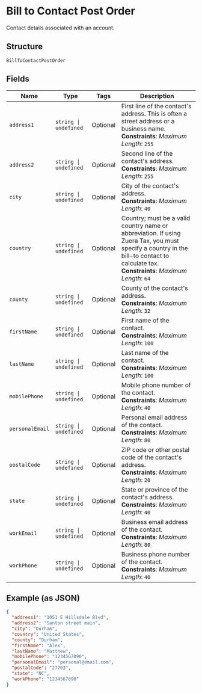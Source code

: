 
# Bill to Contact Post Order

Contact details associated with an account.

## Structure

`BillToContactPostOrder`

## Fields

| Name | Type | Tags | Description |
|  --- | --- | --- | --- |
| `address1` | `string \| undefined` | Optional | First line of the contact's address. This is often a street address or a business name.<br>**Constraints**: *Maximum Length*: `255` |
| `address2` | `string \| undefined` | Optional | Second line of the contact's address.<br>**Constraints**: *Maximum Length*: `255` |
| `city` | `string \| undefined` | Optional | City of the contact's address.<br>**Constraints**: *Maximum Length*: `40` |
| `country` | `string \| undefined` | Optional | Country; must be a valid country name or abbreviation. If using Zuora Tax, you must specify a country in the bill-to contact to calculate tax.<br>**Constraints**: *Maximum Length*: `64` |
| `county` | `string \| undefined` | Optional | County of the contact's address.<br>**Constraints**: *Maximum Length*: `32` |
| `firstName` | `string \| undefined` | Optional | First name of the contact.<br>**Constraints**: *Maximum Length*: `100` |
| `lastName` | `string \| undefined` | Optional | Last name of the contact.<br>**Constraints**: *Maximum Length*: `100` |
| `mobilePhone` | `string \| undefined` | Optional | Mobile phone number of the contact.<br>**Constraints**: *Maximum Length*: `40` |
| `personalEmail` | `string \| undefined` | Optional | Personal email address of the contact.<br>**Constraints**: *Maximum Length*: `80` |
| `postalCode` | `string \| undefined` | Optional | ZIP code or other postal code of the contact's address.<br>**Constraints**: *Maximum Length*: `20` |
| `state` | `string \| undefined` | Optional | State or province of the contact's address.<br>**Constraints**: *Maximum Length*: `40` |
| `workEmail` | `string \| undefined` | Optional | Business email address of the contact.<br>**Constraints**: *Maximum Length*: `80` |
| `workPhone` | `string \| undefined` | Optional | Business phone number of the contact.<br>**Constraints**: *Maximum Length*: `40` |

## Example (as JSON)

```json
{
  "address1": "1051 E Hillsdale Blvd",
  "address2": "Santon street main",
  "city": "Durham",
  "country": "United States",
  "county": "Durham",
  "firstName": "Alex",
  "lastName": "Matthew",
  "mobilePhone": "1234567890",
  "personalEmail": "personal@email.com",
  "postalCode": "27703",
  "state": "NC",
  "workPhone": "1234567890"
}
```

